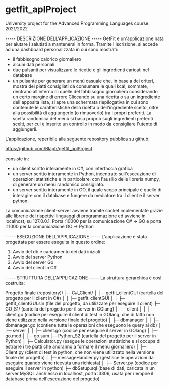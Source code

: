 # getfit_aplProject
University project for the Advanced Programming Languages course. 2021/2022

----- DESCRIZIONE DELL'APPLICAZIONE -----
GetFit è un'applicazione nata per aiutare i salutisti a mantenersi in forma.
Tramite l'iscrizione, si accede ad una dashboard personalizzata in cui sono mostrati:
- il fabbisogno calorico giornaliero
- alcuni dati personali
- due pulsanti per visualizzare le ricette e gli ingredienti caricati nel database
- un pulsante per generare un menù casuale che, in base a dei criteri, mostra dei piatti consigliati da consumare le quali kcal,
	sommate, rientrano all'interno di quelle del fabbisogno giornaliero considerando un certo margine di errore
Cliccando su una ricetta o su un ingrediente dell'apposita lista, si apre una schermata riepilogativa in cui sono contenute
le caratteristiche della ricetta o dell'ingrediente scelto, oltre alla possibilità di aggiungerlo (o rimuoverlo) tra i propri preferiti.
La scelta randomica del menù si basa proprio sugli ingredienti preferiti scelti, per cui è inserito un controllo in modo da consigliare
l'utente di aggiungerli.

L'applicazione, reperibile alla seguente repository pubblica su github:

https://github.com/Blaph/getfit_aplProject

consiste in: 
- un client scritto interamente in C#, con interfaccia grafica
- un server scritto interamente in Python, incentrato sull'esecuzione di operazioni statistiche e in particolare, con l'ausilio delle libreria numpy, di generare un menù randomico consigliato.
- un server scritto interamente in GO, il quale scopo principale è quello di interagire con il database e fungere da mediatore tra il client
 e il server python.

La comunicazione client-server avviene tramite socket implementate grazie alle librerie dei rispettivi linguaggi di programmazione ed avviene in localhost, su 127.0.0.1. Porta :10000 per la comunicazione C# -> GO e porta :11000 per la comunicazione GO -> Python


----- ESECUZIONE DELL'APPLICAZIONE -----
L'applicazione è stata progettata per essere eseguita in questo ordine:
1. Avvio del db e caricamento dei dati iniziali
2. Avvio del server Python
3. Avvio del server Go
4. Avvio del client in C#


----- STRUTTURA DELL'APPLICAZIONE -----
La struttura gerarchica è così costruita:

Progetto finale (repository)/
├─ C#_Client/
│  ├─ getfit_clientGUI (cartella del progetto per il client in C#)
│  │   ├─ getfit_clientGUI
│  │   ├─ getfit_clientGUI.sln (file del progetto, da utilizzare per eseguire il client)
├─ GO_S1/ (cartella del progetto per il server in GOlang)
│  ├─ client
│  │   ├─ client.go (codice per eseguire il client di test in GOlang, che di fatto non viene utilizzato nella versione finale del progetto)
│  ├─ dbmanager
│  │   ├─ dbmanager.go (contiene tutte le operazioni che eseguono le query al db)
│  ├─ server
│  │   ├─ client.go (codice per eseguire il server in GOlang)
│  ├─ go.mod
│  ├─ go.sum
├─ Python_S2 (cartella del progetto per il server in Python)
│  ├─ Calculator.py (esegue le operazioni statistiche e si occupa di estrarre i tre piatti che andranno a formare il menù giornaliero)
│  ├─ Client.py (client di test in python, che non viene utilizzato nella versione finale del progetto)
│  ├─ messageHandler.py (gestisce le operazioni da eseguire quando viene ricevuta una richiesta)
│  ├─ Server.py (codice per eseguire il server in python)
├─ dbSetup.sql (base di dati, caricata in un server MySQL anch'esso in localhost, porta :3306, usata per riempire il database prima 	dell'esecuzione del progetto)
